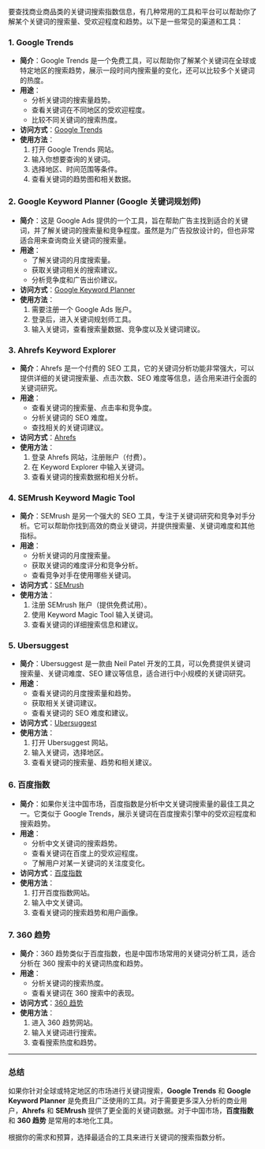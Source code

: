 要查找商业商品类的关键词搜索指数信息，有几种常用的工具和平台可以帮助你了解某个关键词的搜索量、受欢迎程度和趋势。以下是一些常见的渠道和工具：

### 1. **Google Trends**
   - **简介**：Google Trends 是一个免费工具，可以帮助你了解某个关键词在全球或特定地区的搜索趋势，展示一段时间内搜索量的变化，还可以比较多个关键词的热度。
   - **用途**：
     - 分析关键词的搜索量趋势。
     - 查看关键词在不同地区的受欢迎程度。
     - 比较不同关键词的搜索热度。
   - **访问方式**：[Google Trends](https://trends.google.com)
   - **使用方法**：
     1. 打开 Google Trends 网站。
     2. 输入你想要查询的关键词。
     3. 选择地区、时间范围等条件。
     4. 查看关键词的趋势图和相关数据。

### 2. **Google Keyword Planner (Google 关键词规划师)**
   - **简介**：这是 Google Ads 提供的一个工具，旨在帮助广告主找到适合的关键词，并了解关键词的搜索量和竞争程度。虽然是为广告投放设计的，但也非常适合用来查询商业关键词的搜索量。
   - **用途**：
     - 了解关键词的月度搜索量。
     - 获取关键词相关的搜索建议。
     - 分析竞争度和广告出价建议。
   - **访问方式**：[Google Keyword Planner](https://ads.google.com/home/tools/keyword-planner/)
   - **使用方法**：
     1. 需要注册一个 Google Ads 账户。
     2. 登录后，进入关键词规划师工具。
     3. 输入关键词，查看搜索量数据、竞争度以及关键词建议。

### 3. **Ahrefs Keyword Explorer**
   - **简介**：Ahrefs 是一个付费的 SEO 工具，它的关键词分析功能非常强大，可以提供详细的关键词搜索量、点击次数、SEO 难度等信息，适合用来进行全面的关键词研究。
   - **用途**：
     - 查看关键词的搜索量、点击率和竞争度。
     - 分析关键词的 SEO 难度。
     - 查找相关的关键词建议。
   - **访问方式**：[Ahrefs](https://ahrefs.com/keyword-explorer)
   - **使用方法**：
     1. 登录 Ahrefs 网站，注册账户（付费）。
     2. 在 Keyword Explorer 中输入关键词。
     3. 查看关键词的搜索数据和相关分析。

### 4. **SEMrush Keyword Magic Tool**
   - **简介**：SEMrush 是另一个强大的 SEO 工具，专注于关键词研究和竞争对手分析。它可以帮助你找到高效的商业关键词，并提供搜索量、关键词难度和其他指标。
   - **用途**：
     - 分析关键词的月度搜索量。
     - 获取关键词的难度评分和竞争分析。
     - 查看竞争对手在使用哪些关键词。
   - **访问方式**：[SEMrush](https://www.semrush.com)
   - **使用方法**：
     1. 注册 SEMrush 账户（提供免费试用）。
     2. 使用 Keyword Magic Tool 输入关键词。
     3. 查看关键词的详细搜索信息和建议。

### 5. **Ubersuggest**
   - **简介**：Ubersuggest 是一款由 Neil Patel 开发的工具，可以免费提供关键词搜索量、关键词难度、SEO 建议等信息，适合进行中小规模的关键词研究。
   - **用途**：
     - 查看关键词的月度搜索量和趋势。
     - 获取相关关键词建议。
     - 查看关键词的 SEO 难度和建议。
   - **访问方式**：[Ubersuggest](https://neilpatel.com/ubersuggest/)
   - **使用方法**：
     1. 打开 Ubersuggest 网站。
     2. 输入关键词，选择地区。
     3. 查看关键词的搜索量、趋势和相关建议。

### 6. **百度指数**
   - **简介**：如果你关注中国市场，百度指数是分析中文关键词搜索量的最佳工具之一。它类似于 Google Trends，展示关键词在百度搜索引擎中的受欢迎程度和搜索趋势。
   - **用途**：
     - 分析中文关键词的搜索趋势。
     - 查看关键词在百度上的受欢迎程度。
     - 了解用户对某一关键词的关注度变化。
   - **访问方式**：[百度指数](https://index.baidu.com/)
   - **使用方法**：
     1. 打开百度指数网站。
     2. 输入中文关键词。
     3. 查看关键词的搜索趋势和用户画像。

### 7. **360 趋势**
   - **简介**：360 趋势类似于百度指数，也是中国市场常用的关键词分析工具，适合分析在 360 搜索中的关键词热度和趋势。
   - **用途**：
     - 分析关键词的搜索热度。
     - 查看关键词在 360 搜索中的表现。
   - **访问方式**：[360 趋势](https://trends.so.com/)
   - **使用方法**：
     1. 进入 360 趋势网站。
     2. 输入关键词进行搜索。
     3. 查看搜索热度和趋势。

---

### 总结
如果你针对全球或特定地区的市场进行关键词搜索，**Google Trends** 和 **Google Keyword Planner** 是免费且广泛使用的工具。对于需要更多深入分析的商业用户，**Ahrefs** 和 **SEMrush** 提供了更全面的关键词数据。对于中国市场，**百度指数** 和 **360 趋势** 是常用的本地化工具。

根据你的需求和预算，选择最适合的工具来进行关键词的搜索指数分析。